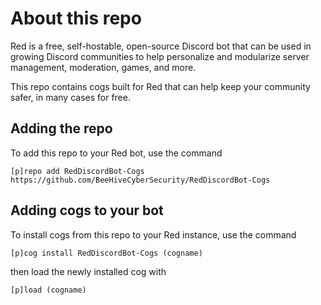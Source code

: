 # About this repo
Red is a free, self-hostable, open-source Discord bot that can be used in growing Discord communities to help personalize and modularize server management, moderation, games, and more. 

This repo contains cogs built for Red that can help keep your community safer, in many cases for free. 

## Adding the repo
To add this repo to your Red bot, use the command

```[p]repo add RedDiscordBot-Cogs https://github.com/BeeHiveCyberSecurity/RedDiscordBot-Cogs```

## Adding cogs to your bot
To install cogs from this repo to your Red instance, use the command

```[p]cog install RedDiscordBot-Cogs (cogname)```

then load the newly installed cog with

```[p]load (cogname)```